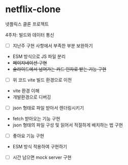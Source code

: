 # netflix-clone
넷플릭스 클론 프로젝트

4주차: 빌드와 데이터 통신

- [ ] 지난주 구현 사항에서 부족한 부분 보완하기
* ESM 방식으로 JS 파일 분리
* ~~페이지네이션 구현~~
* ~~슬라이드에서 넘어가는 카드 인자로 받는 기능 구현~~

- [ ] 위 코드 vite 빌드 환경으로 이전
* vite 환경 이해
* 개발환경으로 디버깅

- [ ] json 형태로 파일 받아서 렌더링시키기
* fetch 받아오는 기능 구현
* json 형태의 파일 구성 및 읽어서 적절하게 배치하는 법 구현

- [ ] 좋아요 기능 구현
* ESM 방식 적용하여 구현하기

- [ ] 시간 남으면 mock server 구현